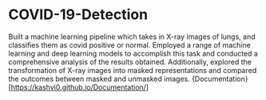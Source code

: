# COVID-19-Detection
Built a machine learning pipeline which takes in X-ray images of lungs, and classifies them as covid positive or normal. Employed a range of machine learning and deep learning models to accomplish this task and conducted a comprehensive analysis of the results obtained. Additionally, explored the transformation of X-ray images into masked representations and compared the outcomes between masked and unmasked images.
{Documentation}[https://kashvi0.github.io/Documentation/]
